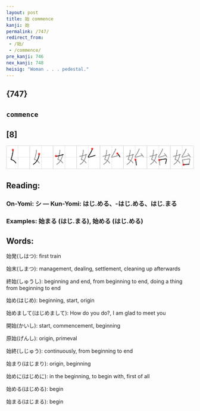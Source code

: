```yaml
---
layout: post
title: 始 commence
kanji: 始
permalink: /747/
redirect_from:
 - /始/
 - /commence/
pre_kanji: 746
nex_kanji: 748
heisig: "Woman . . . pedestal."
---
```


## {747}

## `commence`

## [8]

<div class="stroke"><img src="../images/E5A78B.png" /></div>

## Reading:

### On-Yomi: シ &mdash; Kun-Yomi: はじ.める、-はじ.める、はじ.まる

### Examples: 始まる (はじ.まる), 始める (はじ.める)

## Words:

始発(しはつ): first train

始末(しまつ): management, dealing, settlement, cleaning up afterwards

終始(しゅうし): beginning and end, from beginning to end, doing a thing from beginning to end

始め(はじめ): beginning, start, origin

始めまして(はじめまして): How do you do?, I am glad to meet you

開始(かいし): start, commencement, beginning

原始(げんし): origin, primeval

始終(しじゅう): continuously, from beginning to end

始まり(はじまり): origin, beginning

始めに(はじめに): in the beginning, to begin with, first of all

始める(はじめる): begin

始まる(はじまる): begin
